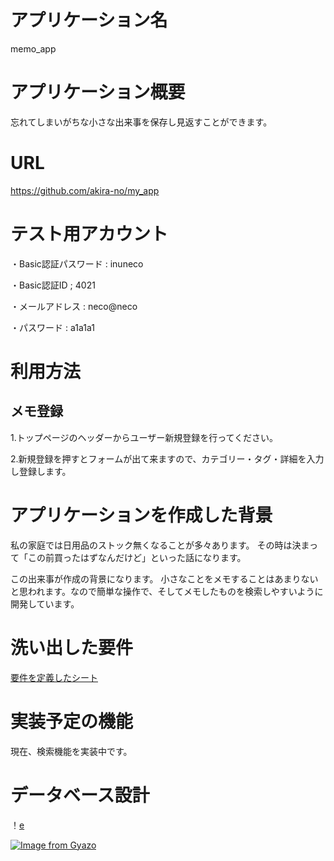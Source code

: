 # アプリケーション名
memo_app

# アプリケーション概要
忘れてしまいがちな小さな出来事を保存し見返すことができます。

# URL
https://github.com/akira-no/my_app

# テスト用アカウント
・Basic認証パスワード : inuneco

・Basic認証ID ; 4021

・メールアドレス : neco@neco

・パスワード : a1a1a1

# 利用方法
## メモ登録
1.トップページのヘッダーからユーザー新規登録を行ってください。

2.新規登録を押すとフォームが出て来ますので、カテゴリー・タグ・詳細を入力し登録します。

# アプリケーションを作成した背景
私の家庭では日用品のストック無くなることが多々あります。
その時は決まって「この前買ったはずなんだけど」といった話になります。

この出来事が作成の背景になります。
小さなことをメモすることはあまりないと思われます。なので簡単な操作で、そしてメモしたものを検索しやすいように開発しています。

# 洗い出した要件
[要件を定義したシート](https://docs.google.com/spreadsheets/d/1r-5Gm0abVEMMfWKWGhIsiefkA765hH5X6Co7Hso3dYA/edit#gid=982722306)

# 実装予定の機能
現在、検索機能を実装中です。

# データベース設計

！[e](https://i.gyazo.com/2762bca54adf52aba89f61a8ff398917.png)




[![Image from Gyazo](https://i.gyazo.com/6a7301346b724dc50a29fe21c254fdda.gif)](https://gyazo.com/6a7301346b724dc50a29fe21c254fdda)
